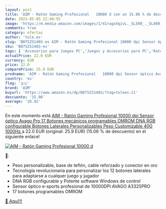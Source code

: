 ```yaml
---
layout: post
title: 'AIM - Ratón Gaming Profesional   10000 d con un 15.06 % de descuento'
date: 2021-05-05 22:49:55
image: 'https://m.media-amazon.com/images/I/41ragxXqivL._SL500_._SL400_.jpg'
comments: true
category: ofertas
author: 'tole.es'
slug: 'B075ZS148S-es AIM - Ratón Gaming Profesional 10000 dpi Sensor óptico...'
sku: 'B075ZS148S-es'
tags: [ 'Accesorios para Juegos PC','Juegos y Accesorios para PC','Ratones para gamers para PC','Videojuegos','aim','ratón', ]
actualPrice: 22.0 EUR
currency: EUR
price: 22.0
comparePrice: 25.9 EUR
prodname: 'AIM - Ratón Gaming Profesional   10000 dpi Sensor óptico Avago Pro 17 Botones mecánicos programables OMROM  DNA RGB configurable  Botones Laterales Personalizables  Peso Customizable  40G 1000Hz '
country: 'es'
flag: '🇪🇸'
brand: 'AIM'
buyurl: 'https://www.amazon.es/dp/B075ZS148S/?tag=tolees-21'
descuento: '15.06'
average: '26.92'
---
```


En este momento está [AIM - Ratón Gaming Profesional   10000 dpi Sensor óptico Avago Pro 17 Botones mecánicos programables OMROM  DNA RGB configurable  Botones Laterales Personalizables  Peso Customizable  40G 1000Hz ](https://www.amazon.es/dp/B075ZS148S/?tag=tolees-21) a 22.0 EUR (original: 25.9 EUR) (15.06 %  de descuento) en el siguiente enlace!

[![AIM - Ratón Gaming Profesional   10000 d](https://m.media-amazon.com/images/I/41ragxXqivL._SL500_._SL400_.jpg)](https://www.amazon.es/dp/B075ZS148S/?tag=tolees-21)

🔎:

- Peso personalizable, base de teflón, cable reforzado y conector en oro
- Tecnología revolucionaria para personalizar los 12 botones laterales para adaptarse a cualquer juego y jugador
- DNA RGB configurable y Potente software Windows de control
- Sensor óptico e-sports profesional de 10000DPI AVAGO A3325PRO
- 17 botones programables OMROM

[🛒 Aquí!!!](https://www.amazon.es/dp/B075ZS148S/?tag=tolees-21)
